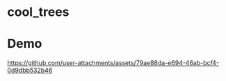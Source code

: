 # cool_trees

# Demo

https://github.com/user-attachments/assets/79ae88da-e694-46ab-bcf4-0d9dbb532b46